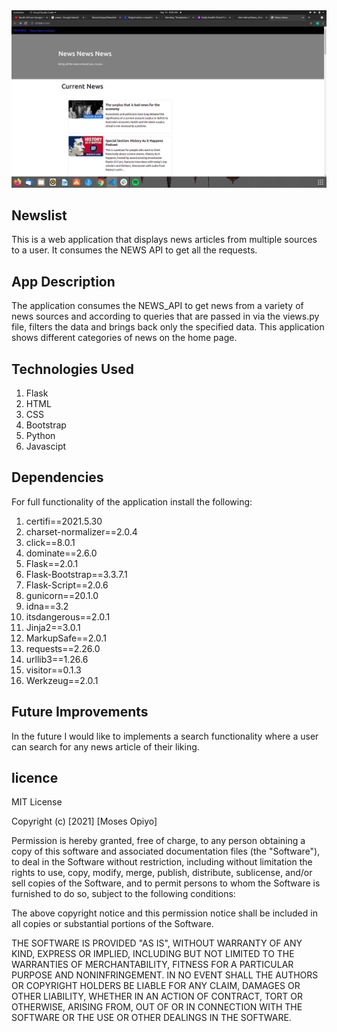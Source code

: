 <img src="https://github.com/MosesOpiyo/Newslist/blob/master/app/static/Screenshot%20from%202021-09-14%2008-09-30.png?raw=true">

## Newslist

This is a web application that displays news articles from multiple sources to a user. It consumes the NEWS API to get all the requests.

## App Description

The application consumes the NEWS_API to get news from a variety of news sources and according to queries that are passed in via the views.py file, filters the data and brings back only the specified data. This application shows different categories of news on the home page.



## Technologies Used
1. Flask
2. HTML
3. CSS
4. Bootstrap
5. Python
6. Javascipt

## Dependencies
For full functionality of the application install the following:

1. certifi==2021.5.30
2. charset-normalizer==2.0.4
3. click==8.0.1
4. dominate==2.6.0
5. Flask==2.0.1
6. Flask-Bootstrap==3.3.7.1
7. Flask-Script==2.0.6
8. gunicorn==20.1.0
9. idna==3.2
10. itsdangerous==2.0.1
11. Jinja2==3.0.1
12. MarkupSafe==2.0.1
13. requests==2.26.0
14. urllib3==1.26.6
15. visitor==0.1.3
16. Werkzeug==2.0.1

## Future Improvements

In the future I would like to implements a search functionality where a user can search for any news article of their liking.

## licence

MIT License

Copyright (c) [2021] [Moses Opiyo]

Permission is hereby granted, free of charge, to any person obtaining a copy of this software and associated documentation files (the "Software"), to deal in the Software without restriction, including without limitation the rights to use, copy, modify, merge, publish, distribute, sublicense, and/or sell copies of the Software, and to permit persons to whom the Software is furnished to do so, subject to the following conditions:

The above copyright notice and this permission notice shall be included in all copies or substantial portions of the Software.

THE SOFTWARE IS PROVIDED "AS IS", WITHOUT WARRANTY OF ANY KIND, EXPRESS OR IMPLIED, INCLUDING BUT NOT LIMITED TO THE WARRANTIES OF MERCHANTABILITY, FITNESS FOR A PARTICULAR PURPOSE AND NONINFRINGEMENT. IN NO EVENT SHALL THE AUTHORS OR COPYRIGHT HOLDERS BE LIABLE FOR ANY CLAIM, DAMAGES OR OTHER LIABILITY, WHETHER IN AN ACTION OF CONTRACT, TORT OR OTHERWISE, ARISING FROM, OUT OF OR IN CONNECTION WITH THE SOFTWARE OR THE USE OR OTHER DEALINGS IN THE SOFTWARE.



